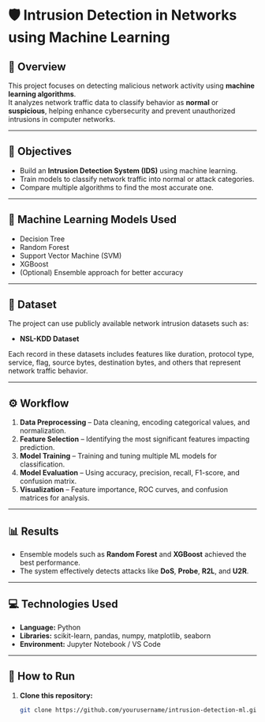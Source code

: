 # 🛡️ Intrusion Detection in Networks using Machine Learning  

## 📖 Overview  
This project focuses on detecting malicious network activity using **machine learning algorithms**.  
It analyzes network traffic data to classify behavior as **normal** or **suspicious**, helping enhance cybersecurity and prevent unauthorized intrusions in computer networks.

---

## 🎯 Objectives  
- Build an **Intrusion Detection System (IDS)** using machine learning.  
- Train models to classify network traffic into normal or attack categories.  
- Compare multiple algorithms to find the most accurate one.  

---

## 🧠 Machine Learning Models Used  
- Decision Tree  
- Random Forest  
- Support Vector Machine (SVM)  
- XGBoost  
- (Optional) Ensemble approach for better accuracy  

---

## 🧩 Dataset  
The project can use publicly available network intrusion datasets such as:  
- **NSL-KDD Dataset**  

Each record in these datasets includes features like duration, protocol type, service, flag, source bytes, destination bytes, and others that represent network traffic behavior.

---

## ⚙️ Workflow  
1. **Data Preprocessing** – Data cleaning, encoding categorical values, and normalization.  
2. **Feature Selection** – Identifying the most significant features impacting prediction.  
3. **Model Training** – Training and tuning multiple ML models for classification.  
4. **Model Evaluation** – Using accuracy, precision, recall, F1-score, and confusion matrix.  
5. **Visualization** – Feature importance, ROC curves, and confusion matrices for analysis.  

---

## 📊 Results  
- Ensemble models such as **Random Forest** and **XGBoost** achieved the best performance.  
- The system effectively detects attacks like **DoS**, **Probe**, **R2L**, and **U2R**.  

---

## 💻 Technologies Used  
- **Language:** Python  
- **Libraries:** scikit-learn, pandas, numpy, matplotlib, seaborn  
- **Environment:** Jupyter Notebook / VS Code  

---

## 🚀 How to Run  
1. **Clone this repository:**  
   ```bash
   git clone https://github.com/yourusername/intrusion-detection-ml.git

